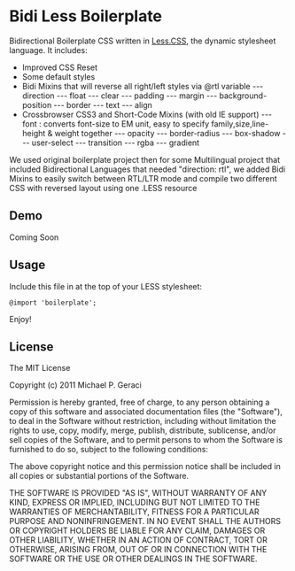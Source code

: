 Bidi Less Boilerplate
=============================

Bidirectional Boilerplate CSS written in [Less.CSS](http://lesscss.org/), the dynamic stylesheet language. It includes: 

- Improved CSS Reset
- Some default styles
- Bidi Mixins that will reverse all right/left styles via @rtl variable
--- direction
--- float
--- clear
--- padding
--- margin
--- background-position
--- border
--- text
--- align
- Crossbrowser CSS3 and Short-Code Mixins (with old IE support)
--- font : converts font-size to EM unit, easy to specify family,size,line-height & weight together
--- opacity
--- border-radius
--- box-shadow
--- user-select
--- transition
--- rgba
--- gradient

We used original boilerplate project then for some Multilingual project that included Bidirectional Languages that needed "direction: rtl", we added Bidi Mixins to easily switch between RTL/LTR mode and compile two different CSS with reversed layout using one .LESS resource


Demo
---------
Coming Soon

Usage
--------
Include this file in at the top of your LESS stylesheet:

    @import 'boilerplate';

Enjoy!

License
--------
The MIT License

Copyright (c) 2011 Michael P. Geraci

Permission is hereby granted, free of charge, to any person obtaining a copy
of this software and associated documentation files (the "Software"), to deal
in the Software without restriction, including without limitation the rights
to use, copy, modify, merge, publish, distribute, sublicense, and/or sell
copies of the Software, and to permit persons to whom the Software is
furnished to do so, subject to the following conditions:

The above copyright notice and this permission notice shall be included in
all copies or substantial portions of the Software.

THE SOFTWARE IS PROVIDED "AS IS", WITHOUT WARRANTY OF ANY KIND, EXPRESS OR
IMPLIED, INCLUDING BUT NOT LIMITED TO THE WARRANTIES OF MERCHANTABILITY,
FITNESS FOR A PARTICULAR PURPOSE AND NONINFRINGEMENT. IN NO EVENT SHALL THE
AUTHORS OR COPYRIGHT HOLDERS BE LIABLE FOR ANY CLAIM, DAMAGES OR OTHER
LIABILITY, WHETHER IN AN ACTION OF CONTRACT, TORT OR OTHERWISE, ARISING FROM,
OUT OF OR IN CONNECTION WITH THE SOFTWARE OR THE USE OR OTHER DEALINGS IN
THE SOFTWARE.